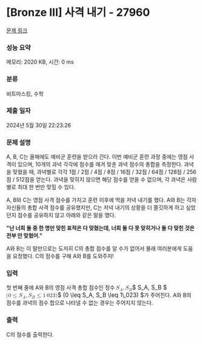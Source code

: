 # [Bronze III] 사격 내기 - 27960 

[문제 링크](https://www.acmicpc.net/problem/27960) 

### 성능 요약

메모리: 2020 KB, 시간: 0 ms

### 분류

비트마스킹, 수학

### 제출 일자

2024년 5월 30일 22:23:26

### 문제 설명

<p>A, B, C는 올해에도 예비군 훈련을 받으러 간다. 이번 예비군 훈련 과정 중에는 영점 사격이 있으며, 10개의 과녁 각각에 점수를 매겨 맞춘 과녁 점수의 총합을 측정한다. 과녁을 맞혔을 때, 과녁별로 각각 1점 / 2점 / 4점 / 8점 / 16점 / 32점 / 64점 / 128점 / 256점 / 512점을 얻는다. 과녁을 맞히지 않으면 해당 점수를 얻을 수 없으며, 각 과녁은 사람별로 최대 한 번만 맞힐 수 있다.</p>

<p>A, B와 C는 영점 사격 점수를 가지고 훈련 이후에 먹을 저녁 내기를 했다. A와 B는 각자 자신들의 총합 사격 점수를 공유했지만, C는 저녁 내기의 상황을 더 쫄깃하게 하고 싶었던지 점수를 공유하지 않고 아래와 같은 말을 했다.</p>

<p><strong>"난 너희 둘 중 한 명만 맞힌 표적은 다 맞혔는데, 너희 둘 다 못 맞히거나 둘 다 맞힌 것은 전부 안 맞혔어."</strong></p>

<p>A와 B는 이 말만으로는 도저히 C의 총합 점수를 알 수가 없어서 몰래 여러분에게 도움을 요청했다. C의 점수를 구해 A와 B를 도와주자!</p>

### 입력 

 <p>첫 번째 줄에 A와 B의 영점 사격 총합 점수인 정수 <mjx-container class="MathJax" jax="CHTML" style="font-size: 109%; position: relative;"><mjx-math class="MJX-TEX" aria-hidden="true"><mjx-msub><mjx-mi class="mjx-i"><mjx-c class="mjx-c1D446 TEX-I"></mjx-c></mjx-mi><mjx-script style="vertical-align: -0.153em; margin-left: -0.032em;"><mjx-mi class="mjx-i" size="s"><mjx-c class="mjx-c1D434 TEX-I"></mjx-c></mjx-mi></mjx-script></mjx-msub><mjx-mo class="mjx-n"><mjx-c class="mjx-c2C"></mjx-c></mjx-mo><mjx-msub space="2"><mjx-mi class="mjx-i"><mjx-c class="mjx-c1D446 TEX-I"></mjx-c></mjx-mi><mjx-script style="vertical-align: -0.15em; margin-left: -0.032em;"><mjx-mi class="mjx-i" size="s"><mjx-c class="mjx-c1D435 TEX-I"></mjx-c></mjx-mi></mjx-script></mjx-msub></mjx-math><mjx-assistive-mml unselectable="on" display="inline"><math xmlns="http://www.w3.org/1998/Math/MathML"><msub><mi>S</mi><mi>A</mi></msub><mo>,</mo><msub><mi>S</mi><mi>B</mi></msub></math></mjx-assistive-mml><span aria-hidden="true" class="no-mathjax mjx-copytext">$ S_A, S_B $</span></mjx-container> <mjx-container class="MathJax" jax="CHTML" style="font-size: 109%; position: relative;"><mjx-math class="MJX-TEX" aria-hidden="true"><mjx-mo class="mjx-n"><mjx-c class="mjx-c28"></mjx-c></mjx-mo><mjx-mn class="mjx-n"><mjx-c class="mjx-c30"></mjx-c></mjx-mn><mjx-mo class="mjx-n" space="4"><mjx-c class="mjx-c2264"></mjx-c></mjx-mo><mjx-msub space="4"><mjx-mi class="mjx-i"><mjx-c class="mjx-c1D446 TEX-I"></mjx-c></mjx-mi><mjx-script style="vertical-align: -0.153em; margin-left: -0.032em;"><mjx-mi class="mjx-i" size="s"><mjx-c class="mjx-c1D434 TEX-I"></mjx-c></mjx-mi></mjx-script></mjx-msub><mjx-mo class="mjx-n"><mjx-c class="mjx-c2C"></mjx-c></mjx-mo><mjx-msub space="2"><mjx-mi class="mjx-i"><mjx-c class="mjx-c1D446 TEX-I"></mjx-c></mjx-mi><mjx-script style="vertical-align: -0.15em; margin-left: -0.032em;"><mjx-mi class="mjx-i" size="s"><mjx-c class="mjx-c1D435 TEX-I"></mjx-c></mjx-mi></mjx-script></mjx-msub><mjx-mo class="mjx-n" space="4"><mjx-c class="mjx-c2264"></mjx-c></mjx-mo><mjx-mn class="mjx-n" space="4"><mjx-c class="mjx-c31"></mjx-c></mjx-mn><mjx-mstyle><mjx-mspace style="width: 0.167em;"></mjx-mspace></mjx-mstyle><mjx-mn class="mjx-n"><mjx-c class="mjx-c30"></mjx-c><mjx-c class="mjx-c32"></mjx-c><mjx-c class="mjx-c33"></mjx-c></mjx-mn><mjx-mo class="mjx-n"><mjx-c class="mjx-c29"></mjx-c></mjx-mo></mjx-math><mjx-assistive-mml unselectable="on" display="inline"><math xmlns="http://www.w3.org/1998/Math/MathML"><mo stretchy="false">(</mo><mn>0</mn><mo>≤</mo><msub><mi>S</mi><mi>A</mi></msub><mo>,</mo><msub><mi>S</mi><mi>B</mi></msub><mo>≤</mo><mn>1</mn><mstyle scriptlevel="0"><mspace width="0.167em"></mspace></mstyle><mn>023</mn><mo stretchy="false">)</mo></math></mjx-assistive-mml><span aria-hidden="true" class="no-mathjax mjx-copytext">$ (0 \leq S_A, S_B \leq 1\,023) $</span></mjx-container>가 주어진다. A와 B의 점수를 과녁의 점수 합으로 나타낼 수 없는 경우는 주어지지 않는다.</p>

### 출력 

 <p>C의 점수를 출력한다.</p>

